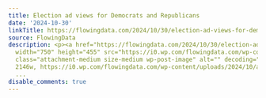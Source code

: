 ```yaml
---
title: Election ad views for Democrats and Republicans
date: '2024-10-30'
linkTitle: https://flowingdata.com/2024/10/30/election-ad-views-for-democrats-and-republicans/
source: FlowingData
description: <p><a href="https://flowingdata.com/2024/10/30/election-ad-views-for-democrats-and-republicans/"><img
  width="750" height="455" src="https://i0.wp.com/flowingdata.com/wp-content/uploads/2024/10/ad-views-per-household-by-Wezerek.png?fit=750%2C455&amp;quality=100&amp;ssl=1"
  class="attachment-medium size-medium wp-post-image" alt="" decoding="async" srcset="https://i0.wp.com/flowingdata.com/wp-content/uploads/2024/10/ad-views-per-household-by-Wezerek.png?w=2146&amp;quality=100&amp;ssl=1
  2146w, https://i0.wp.com/flowingdata.com/wp-content/uploads/2024/10/ad-views-per-household-by-Wezerek.png?resize
  ...
disable_comments: true
---
```

<p><a href="https://flowingdata.com/2024/10/30/election-ad-views-for-democrats-and-republicans/"><img width="750" height="455" src="https://i0.wp.com/flowingdata.com/wp-content/uploads/2024/10/ad-views-per-household-by-Wezerek.png?fit=750%2C455&amp;quality=100&amp;ssl=1" class="attachment-medium size-medium wp-post-image" alt="" decoding="async" srcset="https://i0.wp.com/flowingdata.com/wp-content/uploads/2024/10/ad-views-per-household-by-Wezerek.png?w=2146&amp;quality=100&amp;ssl=1 2146w, https://i0.wp.com/flowingdata.com/wp-content/uploads/2024/10/ad-views-per-household-by-Wezerek.png?resize ...